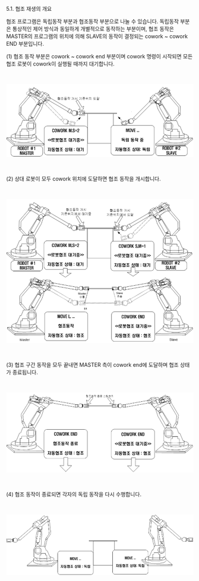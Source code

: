 ﻿5.1. 협조 재생의 개요





협조 프로그램은 독립동작 부분과 협조동작 부분으로 나눌 수 있습니다. 
독립동작 부분은 통상적인 제어 방식과 동일하게 개별적으로 동작하는 부분이며, 협조 동작은 MASTER의 프로그램의 위치에 의해 SLAVE의 동작이 결정되는 cowork ~ cowork END 부분입니다. 

(1)	협조 동작 부분은 cowork ~ cowork end 부분이며 cowork 명령이 시작되면 모든 협조 로봇이 cowork이 실행될 때까지 대기합니다.  
 
<br>

![[그림 5-1] 협조 재생1](../_assets/5-1.png)

<br>

(2)	상대 로봇이 모두 cowork 위치에 도달하면 협조 동작을 개시합니다.  
 
<br>

![[그림 5-2] 협조 재생2](../_assets/5-2.png)

<br>



(3)	협조 구간 동작을 모두 끝내면 MASTER 측이 cowork end에 도달하며 협조 상태가 종료됩니다.  
 
 
<br>

![[그림 5-3] 협조 재생1](../_assets/5-3.png)

<br>

(4)	협조 동작이 종료되면 각자의 독립 동작을 다시 수행합니다.   


 <br>

![[그림 5-4] 협조 재생1](../_assets/5-4.png)

<br>
